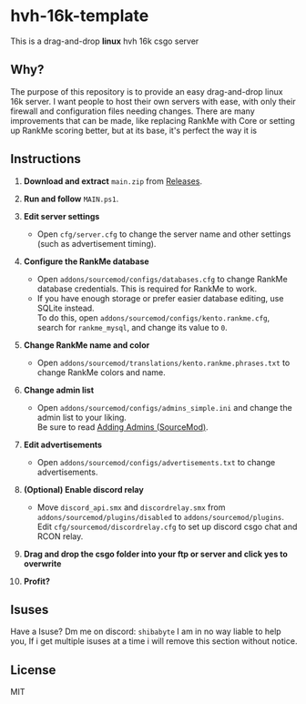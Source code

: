# hvh-16k-template

This is a drag-and-drop **linux** hvh 16k csgo server

## Why?
The purpose of this repository is to provide an easy drag-and-drop linux 16k server. I want people to host their own servers with ease, with only their firewall and configuration files needing changes. There are many improvements that can be made, like replacing RankMe with Core or setting up RankMe scoring better, but at its base, it's perfect the way it is

## Instructions

1. **Download and extract** `main.zip` from [Releases](https://github.com/fastdlperson/hvh-16k-template/releases).

2. **Run and follow** `MAIN.ps1`.

3. **Edit server settings**  
    - Open `cfg/server.cfg` to change the server name and other settings (such as advertisement timing).

4. **Configure the RankMe database**  
    - Open `addons/sourcemod/configs/databases.cfg` to change RankMe database credentials. This is required for RankMe to work.  
    - If you have enough storage or prefer easier database editing, use SQLite instead.  
    To do this, open `addons/sourcemod/configs/kento.rankme.cfg`, search for `rankme_mysql`, and change its value to `0`.

5. **Change RankMe name and color**  
    - Open `addons/sourcemod/translations/kento.rankme.phrases.txt` to change RankMe colors and name.

6. **Change admin list**  
    - Open `addons/sourcemod/configs/admins_simple.ini` and change the admin list to your liking.  
    Be sure to read [Adding Admins (SourceMod)](https://wiki.alliedmods.net/Adding_Admins_(SourceMod)).

7. **Edit advertisements**  
    - Open `addons/sourcemod/configs/advertisements.txt` to change advertisements.

8. **(Optional) Enable discord relay**  
    - Move `discord_api.smx` and `discordrelay.smx` from `addons/sourcemod/plugins/disabled` to `addons/sourcemod/plugins`.  
    Edit `cfg/sourcemod/discordrelay.cfg` to set up discord csgo chat and RCON relay.

9. **Drag and drop the csgo folder into your ftp or server and click yes to overwrite**

10. **Profit?** 

## Isuses
Have a Isuse? Dm me on discord: `shibabyte`
I am in no way liable to help you, If i get multiple isuses at a time i will remove this section without notice.

## License
MIT

